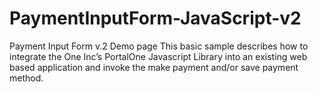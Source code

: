 # PaymentInputForm-JavaScript-v2
 Payment Input Form v.2 Demo page 
This basic  sample describes how to integrate the One Inc’s PortalOne Javascript Library into an existing web based application and invoke the make payment and/or save payment method.
